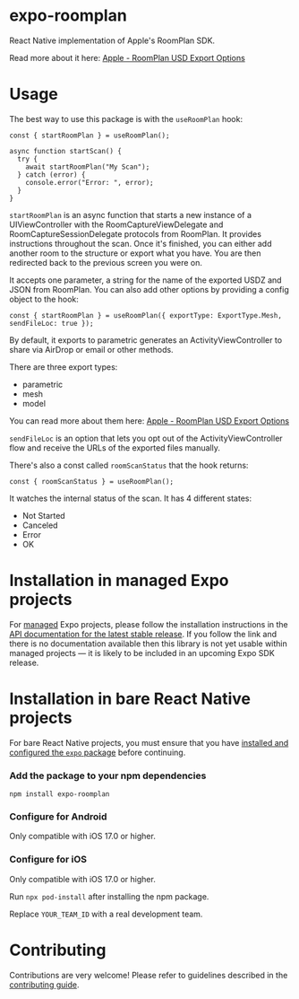 # expo-roomplan

React Native implementation of Apple's RoomPlan SDK.

Read more about it here: [Apple - RoomPlan USD Export Options](https://developer.apple.com/augmented-reality/roomplan/)

# Usage

The best way to use this package is with the `useRoomPlan` hook:

```
const { startRoomPlan } = useRoomPlan();

async function startScan() {
  try {
    await startRoomPlan("My Scan");
  } catch (error) {
    console.error("Error: ", error);
  }
}
```

`startRoomPlan` is an async function that starts a new instance of a UIViewController with the RoomCaptureViewDelegate and RoomCaptureSessionDelegate protocols from RoomPlan. It provides instructions throughout the scan. Once it's finished, you can either add another room to the structure or export what you have. You are then redirected back to the previous screen you were on.

It accepts one parameter, a string for the name of the exported USDZ and JSON from RoomPlan. You can also add other options by providing a config object to the hook:

```
const { startRoomPlan } = useRoomPlan({ exportType: ExportType.Mesh, sendFileLoc: true });
```

By default, it exports to parametric generates an ActivityViewController to share via AirDrop or email or other methods.

There are three export types:
- parametric
- mesh
- model

You can read more about them here: [Apple - RoomPlan USD Export Options](https://developer.apple.com/documentation/roomplan/capturedroom/usdexportoptions)

`sendFileLoc` is an option that lets you opt out of the ActivityViewController flow and receive the URLs of the exported files manually.

There's also a const called `roomScanStatus` that the hook returns:

```
const { roomScanStatus } = useRoomPlan();
```

It watches the internal status of the scan. It has 4 different states:
- Not Started
- Canceled
- Error
- OK


# Installation in managed Expo projects

For [managed](https://docs.expo.dev/archive/managed-vs-bare/) Expo projects, please follow the installation instructions in the [API documentation for the latest stable release](#api-documentation). If you follow the link and there is no documentation available then this library is not yet usable within managed projects &mdash; it is likely to be included in an upcoming Expo SDK release.

# Installation in bare React Native projects

For bare React Native projects, you must ensure that you have [installed and configured the `expo` package](https://docs.expo.dev/bare/installing-expo-modules/) before continuing.

### Add the package to your npm dependencies

```
npm install expo-roomplan
```

### Configure for Android

Only compatible with iOS 17.0 or higher.

### Configure for iOS

Only compatible with iOS 17.0 or higher.

Run `npx pod-install` after installing the npm package.

Replace `YOUR_TEAM_ID` with a real development team.

# Contributing

Contributions are very welcome! Please refer to guidelines described in the [contributing guide]( https://github.com/expo/expo#contributing).
